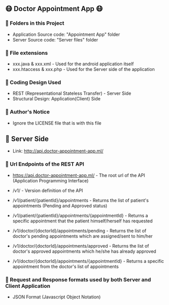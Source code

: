 ## :mask: Doctor Appointment App :mask:

### :open_file_folder: Folders in this Project
- Application Source code: "Appointment App" folder
- Server Source code: "Server files" folder

### :page_with_curl: File extensions
- xxx.java & xxx.xml - Used for the android application itself
- xxx.htaccess & xxx.php - Used for the Server side of the application

### :memo: Coding Design Used
- REST (Representational Stateless Transfer) - Server Side
- Structural Design: Application(Client) Side

### :bookmark_tabs: Author's Notice
- Ignore the LICENSE file that is with this file

## :ticket: Server Side
- Link: http://api.doctor-appointment-app.ml/

### :link: Url Endpoints of the REST API
- https://api.doctor-appointment-app.ml/ - The root url of the API (Application Programming Interface)
- /v1/ - Version definition of the API

- /v1/patient/{patientId}/appointments - Returns the list of patient's appointments (Pending and Approved status)
- /v1/patient/{patientId}/appointments/{appointmentId} - Returns a specific appointment that the patient himself/herself has requested

- /v1/doctor/{doctorId}/appointments/pending - Returns the list of doctor's pending appointments which are assigned/sent to him/her
- /v1/doctor/{doctorId}/appointments/approved - Returns the list of doctor's approved appointments which he/she has already approved
- /v1/doctor/{doctorId}/appointments/{appointmentId} - Returns a specific appointment from the doctor's list of appointments

### :trident: Request and Response formats used by both Server and Client Application
- JSON Format (Javascript Object Notation) 
